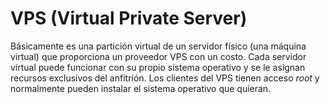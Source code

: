 # VPS (Virtual Private Server)

Básicamente es una partición virtual de un servidor físico (una máquina virtual) que proporciona un proveedor VPS con un costo. Cada servidor virtual puede funcionar con su propio sistema operativo y se le asignan recursos exclusivos del anfitrión. Los clientes del VPS tienen acceso _root_ y normalmente pueden instalar el sistema operativo que quieran.
